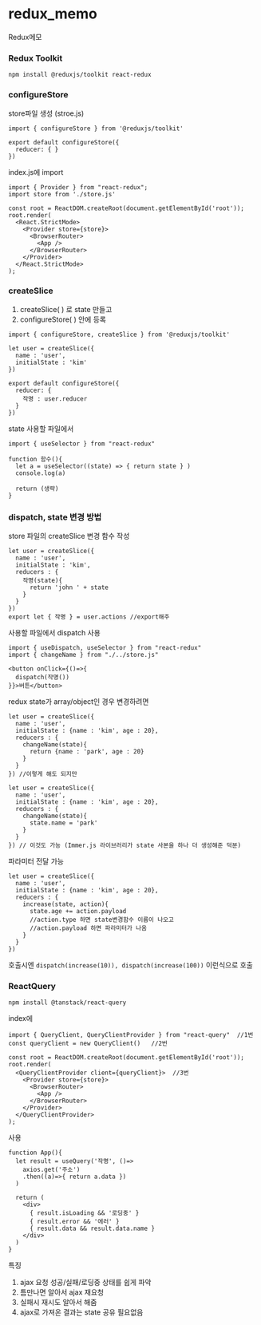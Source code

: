 # redux_memo
Redux메모

### Redux Toolkit
`npm install @reduxjs/toolkit react-redux`

### configureStore
store파일 생성 (stroe.js)
```
import { configureStore } from '@reduxjs/toolkit'

export default configureStore({
  reducer: { }
}) 
```

index.js에 import
```
import { Provider } from "react-redux";
import store from './store.js'

const root = ReactDOM.createRoot(document.getElementById('root'));
root.render(
  <React.StrictMode>
    <Provider store={store}>
      <BrowserRouter>
        <App />
      </BrowserRouter>
    </Provider>
  </React.StrictMode>
); 
```

### createSlice
1. createSlice( ) 로 state 만들고
2. configureStore( ) 안에 등록
```
import { configureStore, createSlice } from '@reduxjs/toolkit'

let user = createSlice({
  name : 'user',
  initialState : 'kim'
})

export default configureStore({
  reducer: {
    작명 : user.reducer
  }
}) 
```

state 사용할 파일에서
```
import { useSelector } from "react-redux"

function 함수(){
  let a = useSelector((state) => { return state } )
  console.log(a)

  return (생략)
}
```


###  dispatch, state 변경 방법
store 파일의 createSlice 변경 함수 작성
```
let user = createSlice({
  name : 'user',
  initialState : 'kim',
  reducers : {
    작명(state){
      return 'john ' + state
    }
  }
}) 
export let { 작명 } = user.actions //export해주
```

사용할 파일에서 dispatch 사용
```
import { useDispatch, useSelector } from "react-redux"
import { changeName } from "./../store.js"

<button onClick={()=>{
  dispatch(작명())
}}>버튼</button> 
```

redux state가 array/object인 경우 변경하려면 
```
let user = createSlice({
  name : 'user',
  initialState : {name : 'kim', age : 20},
  reducers : {
    changeName(state){
      return {name : 'park', age : 20}
    }
  }
}) //이렇게 해도 되지만

let user = createSlice({
  name : 'user',
  initialState : {name : 'kim', age : 20},
  reducers : {
    changeName(state){
      state.name = 'park'
    }
  }
}) // 이것도 가능 (Immer.js 라이브러리가 state 사본을 하나 더 생성해준 덕분)
```

파라미터 전달 가능
```
let user = createSlice({
  name : 'user',
  initialState : {name : 'kim', age : 20},
  reducers : {
    increase(state, action){
      state.age += action.payload
      //action.type 하면 state변경함수 이름이 나오고
      //action.payload 하면 파라미터가 나옴 
    }
  }
}) 
```

호출시엔
`dispatch(increase(10)), dispatch(increase(100))` 이런식으로 호출


### ReactQuery
`npm install @tanstack/react-query `

index에
```
import { QueryClient, QueryClientProvider } from "react-query"  //1번
const queryClient = new QueryClient()   //2번

const root = ReactDOM.createRoot(document.getElementById('root'));
root.render(
  <QueryClientProvider client={queryClient}>  //3번
    <Provider store={store}>
      <BrowserRouter>
        <App />
      </BrowserRouter>
    </Provider>
  </QueryClientProvider>
); 
```

사용
```
function App(){
  let result = useQuery('작명', ()=>
    axios.get('주소')
    .then((a)=>{ return a.data })
  )

  return (
    <div>
      { result.isLoading && '로딩중' }
      { result.error && '에러' }
      { result.data && result.data.name }
    </div>
  )
}
```

특징

1. ajax 요청 성공/실패/로딩중 상태를 쉽게 파악
2. 틈만나면 알아서 ajax 재요청
3. 실패시 재시도 알아서 해줌
4. ajax로 가져온 결과는 state 공유 필요없음 
